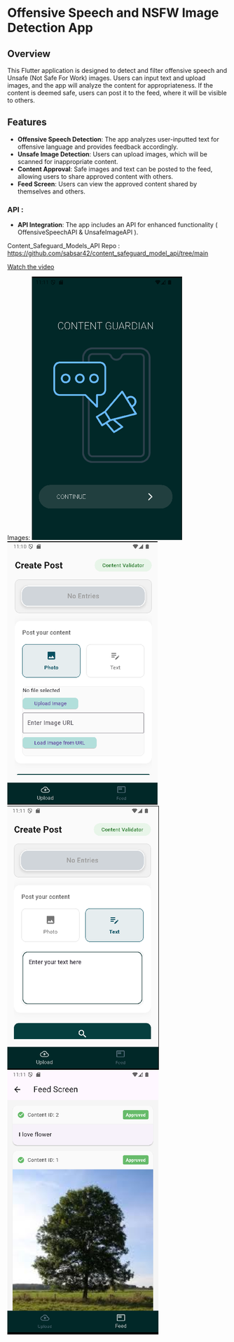 # Offensive Speech and NSFW Image Detection App

## Overview

This Flutter application is designed to detect and filter offensive speech and Unsafe (Not Safe For Work) images. Users can input text and upload images, and the app will analyze the content for appropriateness. If the content is deemed safe, users can post it to the feed, where it will be visible to others.

## Features

- **Offensive Speech Detection**: The app analyzes user-inputted text for offensive language and provides feedback accordingly.
- **Unsafe Image Detection**: Users can upload images, which will be scanned for inappropriate content.
- **Content Approval**: Safe images and text can be posted to the feed, allowing users to share approved content with others.
- **Feed Screen**: Users can view the approved content shared by themselves and others.
### API :
- **API Integration**: The app includes an API for enhanced functionality ( OffensiveSpeechAPI & UnsafeImageAPI ).

Content_Safeguard_Models_API Repo : https://github.com/sabsar42/content_safeguard_model_api/tree/main

[Watch the video](https://www.youtube.com/watch?v=YzBwc_2c2Eg)

Images:
![img_3.png](img_3.png)
![img.png](img.png)
![img_1.png](img_1.png)
![img_2.png](img_2.png)
